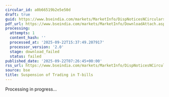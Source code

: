```yaml
---
circular_id: a0b66519b2e5e50d
draft: true
guid: https://www.bseindia.com/markets/MarketInfo/DispNoticesNCirculars.aspx?Noticeid={537ABE83-15BD-4BE5-9CB3-92DD78D07822}&noticeno=20250922-4&dt=09/22/2025&icount=4&totcount=56&flag=0
pdf_url: https://www.bseindia.com/markets/MarketInfo/DownloadAttach.aspx?id=20250922-4&attachedId=
processing:
  attempts: 1
  content_hash: ''
  processed_at: '2025-09-22T15:37:49.207917'
  processor_version: '2.0'
  stage: download_failed
  status: failed
published_date: '2025-09-22T07:26:45+00:00'
rss_url: https://www.bseindia.com/markets/MarketInfo/DispNoticesNCirculars.aspx?Noticeid={537ABE83-15BD-4BE5-9CB3-92DD78D07822}&noticeno=20250922-4&dt=09/22/2025&icount=4&totcount=56&flag=0
source: bse
title: Suspension of Trading in T-bills
---
```


Processing in progress...